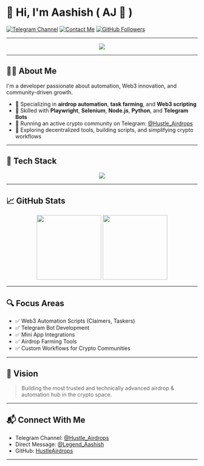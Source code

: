 # 👋 Hi, I'm Aashish ( AJ 💖 )

[![Telegram Channel](https://img.shields.io/badge/Telegram-@Hustle_Airdrops-blue?logo=telegram&style=for-the-badge)](https://t.me/Hustle_Airdrops)
[![Contact Me](https://img.shields.io/badge/Message-@Legend_Aashish-2CA5E0?logo=telegram&style=for-the-badge)](https://t.me/Legend_Aashish)
[![GitHub Followers](https://img.shields.io/github/followers/HustleAirdrops?style=for-the-badge&logo=github)](https://github.com/HustleAirdrops)

---

<p align="center">
  <img src="https://capsule-render.vercel.app/api?type=waving&color=gradient&height=140&section=header&text=Welcome%20to%20HustleAirdrops&fontSize=32&fontAlignY=40&desc=Crypto%20Developer%20%7C%20Automation%20Expert%20%7C%20Web3%20Builder&descSize=18" />
</p>

---

## 👨‍💻 About Me

I'm a developer passionate about automation, Web3 innovation, and community-driven growth.

- 💼 Specializing in **airdrop automation**, **task farming**, and **Web3 scripting**
- 🔧 Skilled with **Playwright**, **Selenium**, **Node.js**, **Python**, and **Telegram Bots**
- 📢 Running an active crypto community on Telegram: [@Hustle_Airdrops](https://t.me/Hustle_Airdrops)
- 🧠 Exploring decentralized tools, building scripts, and simplifying crypto workflows

---

## 🧰 Tech Stack

<p align="center">
  <img src="https://skillicons.dev/icons?i=py,nodejs,js,react,solidity,mongodb,linux,bash" />
</p>

---

## 📈 GitHub Stats

<p align="center">
  <img src="https://github-readme-stats.vercel.app/api?username=HustleAirdrops&show_icons=true&theme=github_dark" height="170"/>
  <img src="https://github-readme-streak-stats.herokuapp.com/?user=HustleAirdrops&theme=github-dark" height="170"/>
</p>

---

## 🔍 Focus Areas

- ✅ Web3 Automation Scripts (Claimers, Taskers)
- ✅ Telegram Bot Development
- ✅ Mini App Integrations
- ✅ Airdrop Farming Tools
- ✅ Custom Workflows for Crypto Communities

---

## 🚀 Vision

> Building the most trusted and technically advanced airdrop & automation hub in the crypto space.

---

## 📬 Connect With Me

- Telegram Channel: [@Hustle_Airdrops](https://t.me/Hustle_Airdrops)
- Direct Message: [@Legend_Aashish](https://t.me/Legend_Aashish)
- GitHub: [HustleAirdrops](https://github.com/HustleAirdrops)

---
